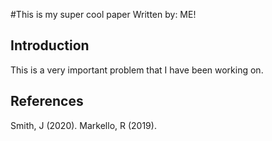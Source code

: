 #This is my super cool paper
Written by: ME!

## Introduction

This is a very important problem that I have been working on.

## References

Smith, J (2020).
Markello, R (2019).
